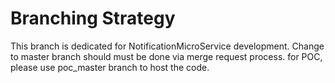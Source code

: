 Branching Strategy
==================

This branch is dedicated for NotificationMicroService development.
Change to master branch should must be done via merge request process.
for POC, please use poc_master branch to host the code.